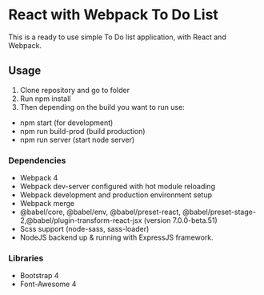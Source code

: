 # React with Webpack To Do List
This is a ready to use simple To Do list application, with React and Webpack.

## Usage
1. Clone repository and go to folder
2. Run npm install
3. Then depending on the build you want to run use:
* npm start (for development)
* npm run build-prod (build production)
* npm run server (start node server)

### Dependencies
* Webpack 4
* Webpack dev-server configured with hot module reloading
* Webpack development and production environment setup
* Webpack merge
* @babel/core, @babel/env, @babel/preset-react, @babel/preset-stage-2,@babel/plugin-transform-react-jsx (version 7.0.0-beta.51)
* Scss support (node-sass, sass-loader)
* NodeJS backend up & running with ExpressJS framework.

### Libraries
* Bootstrap 4
* Font-Awesome 4
